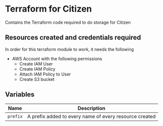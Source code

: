 # Terraform for Citizen

Contains the Terraform code required to do storage for Citizen

## Resources created and credentials required

In order for this terraform module to work, it needs the following

- AWS Account with the following permissions
  - Create IAM User
  - Create IAM Policy
  - Attach IAM Policy to User
  - Create S3 bucket

## Variables

| Name     | Description                                            |
| -------- | ------------------------------------------------------ |
| `prefix` | A prefix added to every name of every resource created |
